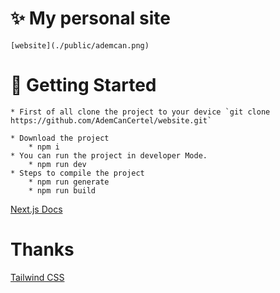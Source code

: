 # ✨ My personal site
    [website](./public/ademcan.png)

# 🧱 Getting Started
    * First of all clone the project to your device `git clone https://github.com/AdemCanCertel/website.git`

    * Download the project
        * npm i 
    * You can run the project in developer Mode.
        * npm run dev
    * Steps to compile the project
        * npm run generate
        * npm run build

[Next.js Docs](https://nextjs.org/docs)

# Thanks
[Tailwind CSS](https://tailwindcss.com/)




    